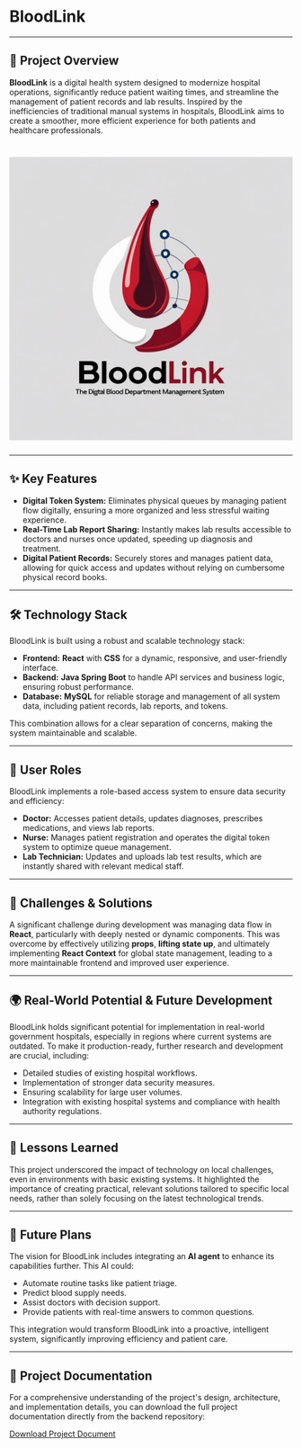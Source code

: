 # BloodLink

---

## 🚀 Project Overview

**BloodLink** is a digital health system designed to modernize hospital operations, significantly reduce patient waiting times, and streamline the management of patient records and lab results. Inspired by the inefficiencies of traditional manual systems in hospitals, BloodLink aims to create a smoother, more efficient experience for both patients and healthcare professionals.

# ![BloodLink Logo](BloodLine-Frontend/src/assets/logo.png)
---

## ✨ Key Features

* **Digital Token System:** Eliminates physical queues by managing patient flow digitally, ensuring a more organized and less stressful waiting experience.
* **Real-Time Lab Report Sharing:** Instantly makes lab results accessible to doctors and nurses once updated, speeding up diagnosis and treatment.
* **Digital Patient Records:** Securely stores and manages patient data, allowing for quick access and updates without relying on cumbersome physical record books.

---

## 🛠️ Technology Stack

BloodLink is built using a robust and scalable technology stack:

* **Frontend:** **React** with **CSS** for a dynamic, responsive, and user-friendly interface.
* **Backend:** **Java Spring Boot** to handle API services and business logic, ensuring robust performance.
* **Database:** **MySQL** for reliable storage and management of all system data, including patient records, lab reports, and tokens.

This combination allows for a clear separation of concerns, making the system maintainable and scalable.

---

## 👤 User Roles

BloodLink implements a role-based access system to ensure data security and efficiency:

* **Doctor:** Accesses patient details, updates diagnoses, prescribes medications, and views lab reports.
* **Nurse:** Manages patient registration and operates the digital token system to optimize queue management.
* **Lab Technician:** Updates and uploads lab test results, which are instantly shared with relevant medical staff.

---

## 🚧 Challenges & Solutions

A significant challenge during development was managing data flow in **React**, particularly with deeply nested or dynamic components. This was overcome by effectively utilizing **props**, **lifting state up**, and ultimately implementing **React Context** for global state management, leading to a more maintainable frontend and improved user experience.

---

## 🌍 Real-World Potential & Future Development

BloodLink holds significant potential for implementation in real-world government hospitals, especially in regions where current systems are outdated. To make it production-ready, further research and development are crucial, including:

* Detailed studies of existing hospital workflows.
* Implementation of stronger data security measures.
* Ensuring scalability for large user volumes.
* Integration with existing hospital systems and compliance with health authority regulations.

---

## 🌱 Lessons Learned

This project underscored the impact of technology on local challenges, even in environments with basic existing systems. It highlighted the importance of creating practical, relevant solutions tailored to specific local needs, rather than solely focusing on the latest technological trends.

---

## 🚀 Future Plans

The vision for BloodLink includes integrating an **AI agent** to enhance its capabilities further. This AI could:

* Automate routine tasks like patient triage.
* Predict blood supply needs.
* Assist doctors with decision support.
* Provide patients with real-time answers to common questions.

This integration would transform BloodLink into a proactive, intelligent system, significantly improving efficiency and patient care.

---

## 📄 Project Documentation

For a comprehensive understanding of the project's design, architecture, and implementation details, you can download the full project documentation directly from the backend repository:

[Download Project Document](/DocumentAboutProject/ProjectDetails.docx)
